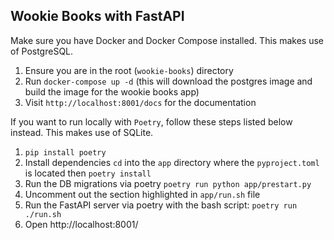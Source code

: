 ## Wookie Books with FastAPI

Make sure you have Docker and Docker Compose installed. This makes use of PostgreSQL.

1. Ensure you are in the root (`wookie-books`) directory
2. Run `docker-compose up -d` (this will download the postgres
   image and build the image for the wookie books app)
3. Visit `http://localhost:8001/docs` for the documentation


If you want to run locally with `Poetry`, follow these steps listed below instead. This makes use of SQLite.

1. `pip install poetry`
2. Install dependencies `cd` into the `app` directory where the `pyproject.toml` is located then `poetry install`
3. Run the DB migrations via poetry `poetry run python app/prestart.py`
4. Uncomment out the section highlighted in `app/run.sh` file
5. Run the FastAPI server via poetry with the bash script: `poetry run ./run.sh`
6. Open http://localhost:8001/


